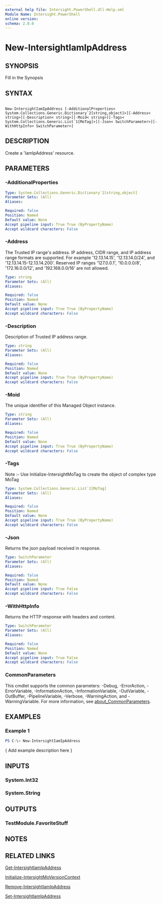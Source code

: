 ```yaml
---
external help file: Intersight.PowerShell.dll-Help.xml
Module Name: Intersight.PowerShell
online version:
schema: 2.0.0
---
```


# New-IntersightIamIpAddress

## SYNOPSIS
Fill in the Synopsis

## SYNTAX

```

New-IntersightIamIpAddress [-AdditionalProperties< System.Collections.Generic.Dictionary`2[string,object]>][-Address< string>][-Description< string>][-Moid< string>][-Tags< System.Collections.Generic.List`1[MoTag]>][-Json< SwitchParameter>][-WithHttpInfo< SwitchParameter>]

```

## DESCRIPTION
Create a &apos;IamIpAddress&apos; resource.

## PARAMETERS

### -AdditionalProperties


```yaml
Type: System.Collections.Generic.Dictionary`2[string,object]
Parameter Sets: (All)
Aliases:

Required: false
Position: Named
Default value: None
Accept pipeline input: True True (ByPropertyName)
Accept wildcard characters: False
```

### -Address
The Trusted IP range&apos;s address. IP address, CIDR range, and IP address range formats are supported. For example &apos;12.13.14.15&apos;, &apos;12.13.14.0/24&apos;, and &apos;12.13.14.15-12.13.14.200&apos;. Reserved IP ranges &apos;127.0.0.1&apos;, &apos;10.0.0.0/8&apos;, &apos;172.16.0.0/12&apos;, and &apos;192.168.0.0/16&apos; are not allowed.

```yaml
Type: string
Parameter Sets: (All)
Aliases:

Required: false
Position: Named
Default value: None
Accept pipeline input: True True (ByPropertyName)
Accept wildcard characters: False
```

### -Description
Description of Trusted IP address range.

```yaml
Type: string
Parameter Sets: (All)
Aliases:

Required: false
Position: Named
Default value: None
Accept pipeline input: True True (ByPropertyName)
Accept wildcard characters: False
```

### -Moid
The unique identifier of this Managed Object instance.

```yaml
Type: string
Parameter Sets: (All)
Aliases:

Required: false
Position: Named
Default value: None
Accept pipeline input: True True (ByPropertyName)
Accept wildcard characters: False
```

### -Tags


Note :- Use Initialize-IntersightMoTag to create the object of complex type MoTag

```yaml
Type: System.Collections.Generic.List`1[MoTag]
Parameter Sets: (All)
Aliases:

Required: false
Position: Named
Default value: None
Accept pipeline input: True True (ByPropertyName)
Accept wildcard characters: False
```

### -Json
Returns the json payload received in response.

```yaml
Type: SwitchParameter
Parameter Sets: (All)
Aliases:

Required: false
Position: Named
Default value: None
Accept pipeline input: True False
Accept wildcard characters: False
```

### -WithHttpInfo
Returns the HTTP response with headers and content.

```yaml
Type: SwitchParameter
Parameter Sets: (All)
Aliases:

Required: false
Position: Named
Default value: None
Accept pipeline input: True False
Accept wildcard characters: False
```


### CommonParameters
This cmdlet supports the common parameters: -Debug, -ErrorAction, -ErrorVariable, -InformationAction, -InformationVariable, -OutVariable, -OutBuffer, -PipelineVariable, -Verbose, -WarningAction, and -WarningVariable. For more information, see [about_CommonParameters](http://go.microsoft.com/fwlink/?LinkID=113216).

## EXAMPLES

### Example 1
```powershell
PS C:\> New-IntersightIamIpAddress
```

{ Add example description here }

## INPUTS

### System.Int32

### System.String

## OUTPUTS

### TestModule.FavoriteStuff

## NOTES

## RELATED LINKS

[Get-IntersightIamIpAddress](./Get-IntersightIamIpAddress.md)

[Initialize-IntersightMoVersionContext](./Initialize-IntersightMoVersionContext.md)

[Remove-IntersightIamIpAddress](./Remove-IntersightIamIpAddress.md)

[Set-IntersightIamIpAddress](./Set-IntersightIamIpAddress.md)
